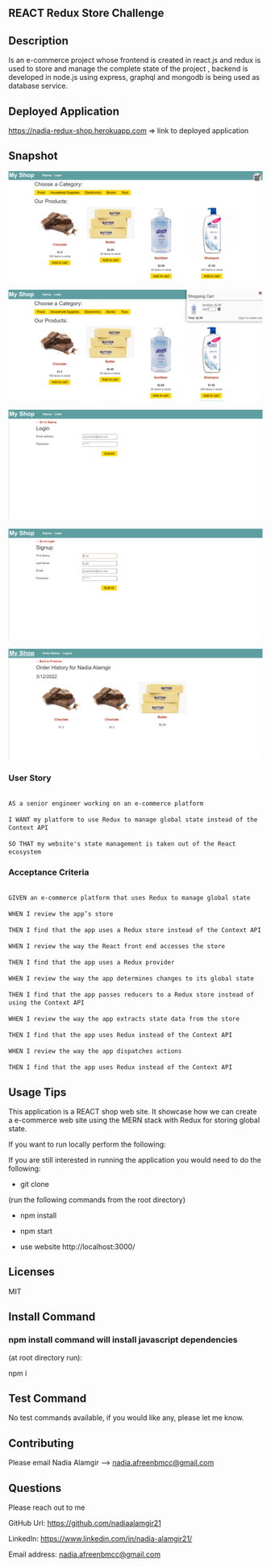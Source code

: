 
## REACT Redux Store Challenge

## Description

Is an e-commerce project whose frontend is created in react.js and redux is used to store and manage the complete state of the project , backend is developed in node.js using express, graphql and mongodb is being used as database service.

  

## Deployed Application

https://nadia-redux-shop.herokuapp.com => link to deployed application

  
  

## Snapshot

![enter image description here](https://raw.githubusercontent.com/nadiaalamgir21/redux-store-challenge/main/assets/s1.PNG)
  
  ![enter image description here](https://raw.githubusercontent.com/nadiaalamgir21/redux-store-challenge/main/assets/s2.PNG)
  
![enter image description here](https://raw.githubusercontent.com/nadiaalamgir21/redux-store-challenge/main/assets/s3.PNG)


![enter image description here](https://raw.githubusercontent.com/nadiaalamgir21/redux-store-challenge/main/assets/s4.PNG)


![enter image description here](https://raw.githubusercontent.com/nadiaalamgir21/redux-store-challenge/main/assets/s5.PNG)


### User Story

  

```text

AS a senior engineer working on an e-commerce platform

I WANT my platform to use Redux to manage global state instead of the Context API

SO THAT my website's state management is taken out of the React ecosystem

```

  

### Acceptance Criteria

  

```text

GIVEN an e-commerce platform that uses Redux to manage global state

WHEN I review the app’s store

THEN I find that the app uses a Redux store instead of the Context API

WHEN I review the way the React front end accesses the store

THEN I find that the app uses a Redux provider

WHEN I review the way the app determines changes to its global state

THEN I find that the app passes reducers to a Redux store instead of using the Context API

WHEN I review the way the app extracts state data from the store

THEN I find that the app uses Redux instead of the Context API

WHEN I review the way the app dispatches actions

THEN I find that the app uses Redux instead of the Context API

```

  
  
  
  

<a  name="usage"></a>

## Usage Tips

  

This application is a REACT shop web site. It showcase how we can create a e-commerce web site using the MERN stack with Redux for storing global state.

  

If you want to run locally perform the following:

  

If you are still interested in running the application you would need to do the following:

* git clone

(run the following commands from the root directory)

* npm install

* npm start

* use website http://localhost:3000/

  

<a  name="licenses"></a>

## Licenses

  

MIT

  

<a  name="commandInstall"></a>

## Install Command

  

### npm install command will install javascript dependencies

  

(at root directory run):

npm i

  

<a  name="commandTest"></a>

## Test Command

  

No test commands available, if you would like any, please let me know.

  

<a  name="contributing"></a>

## Contributing

  

Please email Nadia Alamgir --> nadia.afreenbmcc@gmail.com

  

<a  name="questions"></a>

## Questions

  

Please reach out to me

  

GitHub Url: https://github.com/nadiaalamgir21

  

LinkedIn: https://www.linkedin.com/in/nadia-alamgir21/

  

Email address: nadia.afreenbmcc@gmail.com